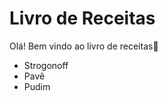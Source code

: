 # Livro de Receitas  

Olá! Bem vindo ao livro de receitas:1st_place_medal:

- Strogonoff
- Pavê
- Pudim